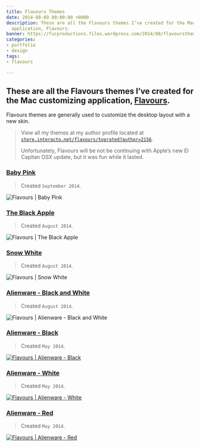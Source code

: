 ```yaml
---
title: Flavours Themes
date: 2014-08-09 00:00:00 +0000
description: These are all the Flavours themes I’ve created for the Mac customizing
  application, Flavours.
banner: https://fvcproductions.files.wordpress.com/2014/08/flavoursthemes.jpg?w=1440
categories:
- portfolio
- design
tags:
- flavours

---
```

## These are all the Flavours themes I’ve created for the Mac customizing application, [Flavours](https://www.flavours.interacto.net/).

Flavours themes are generally used to customize the desktop layout with a new skin.

> View all my themes at my author profile located at [`store.interacto.net/flavours/toprated?author=2156`](https://store.interacto.net/flavours/toprated?author=2156).
>
> Unfortunately, Flavours will be not be continuing with Apple’s new El Capitan OSX update, but it was fun while it lasted.

### [Baby Pink](https://store.interacto.net/flavours/uuid/9D0FD386-8DD1-4934-B566-1C095BB919CC)

> Created `September 2014`.

![Flavours | Baby Pink](https://fvcproductions.files.wordpress.com/2015/09/flavours-baby-pink.png)

### [The Black Apple](https://store.interacto.net/flavours/uuid/85C33D67-F9BB-4D59-A516-E1E7A45109F1)

> Created `August 2014`.

![Flavours | The Black Apple](https://fvcproductions.files.wordpress.com/2014/08/85c33d67-f9bb-4d59-a516-e1e7a45109f1_2-1618-flavour.png)

### [Snow White](https://store.interacto.net/flavours/uuid/438AE9DE-0E77-4D22-BE08-DD1FBF4E1B6B)

> Created `August 2014`.

![Flavours | Snow White](https://fvcproductions.files.wordpress.com/2015/09/flavours-snow-white.png)

### [Alienware - Black and White](https://store.interacto.net/flavours/uuid/5A50D6B9-F5A0-424E-B8CD-D34C1C72C49F)

> Created `August 2014`.

![Flavours | Alienware - Black and White](https://fvcproductions.files.wordpress.com/2015/09/flavours-alienware-black-and-white.png)

### [Alienware - Black](https://store.interacto.net/flavours/uuid/B839C9C1-FBE0-42DE-8274-435644858FCE)

> Created `May 2014`.

[![Flavours | Alienware - Black](https://fvcproductions.files.wordpress.com/2015/09/flavours-alienware-black.png)](https://fvcproductions.files.wordpress.com/2015/09/flavours-alienware-black.png)

### [Alienware - White](https://store.interacto.net/flavours/uuid/0DF031F5-CE3A-4DE1-B550-F5F80FD92DAB)

> Created `May 2014`.

[![Flavours | Alienware - White](https://fvcproductions.files.wordpress.com/2015/09/flavours-alienware-white.png)](https://fvcproductions.files.wordpress.com/2015/09/flavours-alienware-white.png)

### [Alienware - Red](https://store.interacto.net/flavours/uuid/711CDD64-DCAF-4198-BE2F-55BF360C88DF)

> Created `May 2014`.

[![Flavours | Alienware - Red](https://fvcproductions.files.wordpress.com/2015/09/flavours-alienware-red.png)](https://fvcproductions.files.wordpress.com/2015/09/flavours-alienware-red.png)
